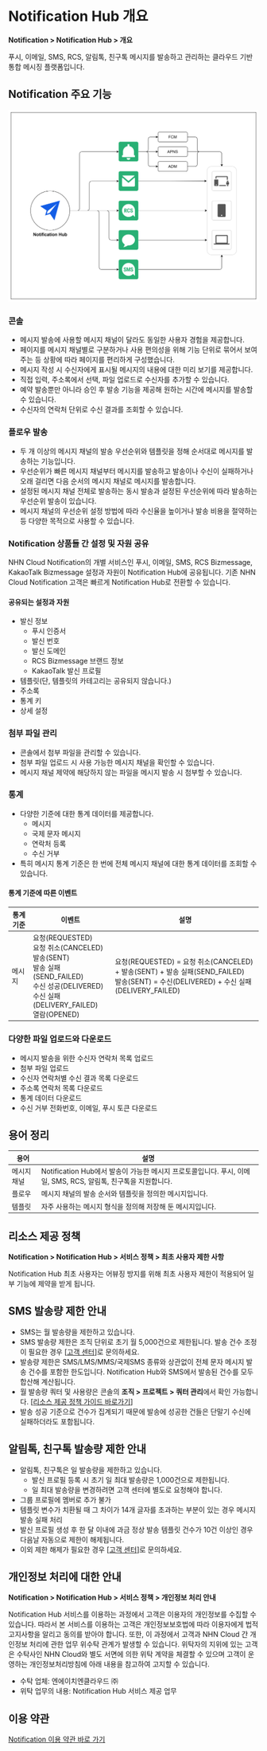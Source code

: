 # Notification Hub 개요

**Notification > Notification Hub > 개요**

푸시, 이메일, SMS, RCS, 알림톡, 친구톡 메시지를 발송하고 관리하는 클라우드 기반 통합 메시징 플랫폼입니다.

## Notification 주요 기능
![전체 구조](../img/overview.png)




### 콘솔
* 메시지 발송에 사용할 메시지 채널이 달라도 동일한 사용자 경험을 제공합니다.
* 페이지를 메시지 채널별로 구분하거나 사용 편의성을 위해 기능 단위로 묶어서 보여주는 등 상황에 따라 페이지를 편리하게 구성했습니다.
* 메시지 작성 시 수신자에게 표시될 메시지의 내용에 대한 미리 보기를 제공합니다.
* 직접 입력, 주소록에서 선택, 파일 업로드로 수신자를 추가할 수 있습니다.
* 예약 발송뿐만 아니라 승인 후 발송 기능을 제공해 원하는 시간에 메시지를 발송할 수 있습니다.
* 수신자의 연락처 단위로 수신 결과를 조회할 수 있습니다.

### 플로우 발송
* 두 개 이상의 메시지 채널의 발송 우선순위와 템플릿을 정해 순서대로 메시지를 발송하는 기능입니다.
* 우선순위가 빠른 메시지 채널부터 메시지를 발송하고 발송이나 수신이 실패하거나 오래 걸리면 다음 순서의 메시지 채널로 메시지를 발송합니다.
* 설정된 메시지 채널 전체로 발송하는 동시 발송과 설정된 우선순위에 따라 발송하는 우선순위 발송이 있습니다.
* 메시지 채널의 우선순위 설정 방법에 따라 수신율을 높이거나 발송 비용을 절약하는 등 다양한 목적으로 사용할 수 있습니다.

### Notification 상품들 간 설정 및 자원 공유
NHN Cloud Notification의 개별 서비스인 푸시, 이메일, SMS, RCS Bizmessage, KakaoTalk Bizmessage 설정과 자원이 Notification Hub에 공유됩니다. 기존 NHN Cloud Notification 고객은 빠르게 Notification Hub로 전환할 수 있습니다.

#### 공유되는 설정과 자원
* 발신 정보
    * 푸시 인증서
    * 발신 번호
    * 발신 도메인
    * RCS Bizmessage 브랜드 정보
    * KakaoTalk 발신 프로필
* 템플릿(단, 템플릿의 카테고리는 공유되지 않습니다.)
* 주소록
* 통계 키
* 상세 설정

### 첨부 파일 관리
* 콘솔에서 첨부 파일을 관리할 수 있습니다.
* 첨부 파일 업로드 시 사용 가능한 메시지 채널을 확인할 수 있습니다.
* 메시지 채널 제약에 해당하지 않는 파일을 메시지 발송 시 첨부할 수 있습니다.

### 통계
* 다양한 기준에 대한 통계 데이터를 제공합니다.
    * 메시지 
    * 국제 문자 메시지
    * 연락처 등록
    * 수신 거부
* 특히 메시지 통계 기준은 한 번에 전체 메시지 채널에 대한 통계 데이터를 조회할 수 있습니다.

#### 통계 기준에 따른 이벤트

| 통계 기준 | 이벤트                                                                                                                                | 설명 |
| - |------------------------------------------------------------------------------------------------------------------------------------| - |
| 메시지 | 요청(REQUESTED)<br>요청 취소(CANCELED)<br>발송(SENT)<br>발송 실패(SEND_FAILED)<br>수신 성공(DELIVERED)<br>수신 실패(DELIVERY_FAILED)<br>열람(OPENED) | 요청(REQUESTED) = 요청 취소(CANCELED) + 발송(SENT) + 발송 실패(SEND_FAILED)<br>발송(SENT) = 수신(DELIVERED) + 수신 실패(DELIVERY_FAILED) 

### 다양한 파일 업로드와 다운로드
* 메시지 발송을 위한 수신자 연락처 목록 업로드
* 첨부 파일 업로드
* 수신자 연락처별 수신 결과 목록 다운로드
* 주소록 연락처 목록 다운로드
* 통계 데이터 다운로드
* 수신 거부 전화번호, 이메일, 푸시 토큰 다운로드

## 용어 정리

| 용어 | 설명                                                                          |
| - |-----------------------------------------------------------------------------|
| 메시지 채널 | Notification Hub에서 발송이 가능한 메시지 프로토콜입니다. 푸시, 이메일, SMS, RCS, 알림톡, 친구톡을 지원합니다. |
| 플로우 | 메시지 채널의 발송 순서와 템플릿을 정의한 메시지입니다.                                             |
| 템플릿 | 자주 사용하는 메시지 형식을 정의해 저장해 둔 메시지입니다.                                           |

## 리소스 제공 정책

**Notification > Notification Hub > 서비스 정책 > 최초 사용자 제한 사항**

Notification Hub 최초 사용자는 어뷰징 방지를 위해 최초 사용자 제한이 적용되어 일부 기능에 제약을 받게 됩니다.

## SMS 발송량 제한 안내
* SMS는 월 발송량을 제한하고 있습니다.
* SMS 발송량 제한은 조직 단위로 초기 월 5,000건으로 제한됩니다. 발송 건수 조정이 필요한 경우 [[고객 센터](https://www.nhncloud.com/kr/support/inquiry)]로 문의하세요.
* 발송량 제한은 SMS/LMS/MMS/국제SMS 종류와 상관없이 전체 문자 메시지 발송 건수를 포함한 한도입니다. Notification Hub와 SMS에서 발송된 건수를 모두 합산해 계산됩니다.
* 월 발송량 쿼터 및 사용량은 콘솔의 **조직 > 프로젝트 > 쿼터 관리**에서 확인 가능합니다. [[리소스 제공 정책 가이드 바로가기](https://docs.nhncloud.com/ko/nhncloud/ko/resource-policy/#sms)]
* 발송 성공 기준으로 건수가 집계되기 때문에 발송에 성공한 건들은 단말기 수신에 실패하더라도 포함됩니다.

## 알림톡, 친구톡 발송량 제한 안내
* 알림톡, 친구톡은 일 발송량을 제한하고 있습니다.
  * 발신 프로필 등록 시 초기 일 최대 발송량은 1,000건으로 제한됩니다.
  * 일 최대 발송량을 변경하려면 고객 센터에 별도로 요청해야 합니다.
* 그룹 프로필에 멤버로 추가 불가
* 템플릿 변수가 치환될 때 그 차이가 14개 글자를 초과하는 부분이 있는 경우 메시지 발송 실패 처리
* 발신 프로필 생성 후 한 달 이내에 과금 정상 발송 템플릿 건수가 10건 이상인 경우 다음날 자동으로 제한이 해제됩니다.
* 이외 제한 해제가 필요한 경우 [[고객 센터](https://www.nhncloud.com/kr/support/inquiry)]로 문의하세요.

## 개인정보 처리에 대한 안내

**Notification > Notification Hub > 서비스 정책 > 개인정보 처리 안내**

Notification Hub 서비스를 이용하는 과정에서 고객은 이용자의 개인정보를 수집할 수 있습니다. 따라서 본 서비스를 이용하는 고객은 개인정보보호법에 따라 이용자에게 법적 고지사항을 알리고 동의를 받아야 합니다.
또한, 이 과정에서 고객과 NHN Cloud 간 개인정보 처리에 관한 업무 위수탁 관계가 발생할 수 있습니다. 위탁자의 지위에 있는 고객은 수탁사인 NHN Cloud와 별도 서면에 의한 위탁 계약을 체결할 수 있으며 고객이 운영하는 개인정보처리방침에 아래 내용을 참고하여 고지할 수 있습니다.

* 수탁 업체: 엔에이치엔클라우드 ㈜
* 위탁 업무의 내용: Notification Hub 서비스 제공 업무

## 이용 약관

[Notification 이용 약관 바로 가기](https://kr1-0lodw5frr5-real.api.nhncloudservice.com/popup/terms)
